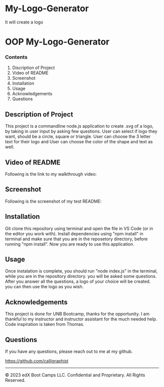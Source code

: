 # My-Logo-Generator
It will create a logo
# OOP My-Logo-Generator
### Contents

1. Discription of Project
2. Video of README
3. Screenshot
4. Installation 
5. Usage
6. Acknowledgements
7. Questions

## Description of Project
   This project is a commandline node.js application to create .svg of a logo, by taking in user input by asking few questions. User can select if logo they want, should be a circle, square or triangle. User can choose the 3 letter text for their logo and User can choose the color of the shape and text as well.

## Video of README

Following is the link to my walkthrough video:

<!-- https://watch.screencastify.com/v/bcugT94hFRwVYJVusCid -->

## Screenshot
Following is the screenshot of my test README:
<!-- ![this fullfill all the requirements](./test.png) -->

## Installation 

Git clone this repository using terminal and open the file in VS Code (or in the editor you work with). Install dependencies using "npm install" in terminal and make sure that you are in the reposetory directory, before running "npm install". Now you are ready to use this application.

## Usage

Once instalation is complete, you should run "node index.js" in the terminal, while you are in the repository directory. 
you will be asked some questions. After you answer all the questions, a logo of your choice will be created. 
you can then use the logo as you wish.
## Acknowledgements

This project is done for UNB Bootcamp, thanks for the opportunity. I am thankful to my instructor and instructor assistant for the much needed help. Code inspiration is taken from Thomas.

## Questions

If you have any questions, please reach out to me at my github.

https://github.com/calligraphist


---
© 2023 edX Boot Camps LLC. Confidential and Proprietary. All Rights Reserved.
